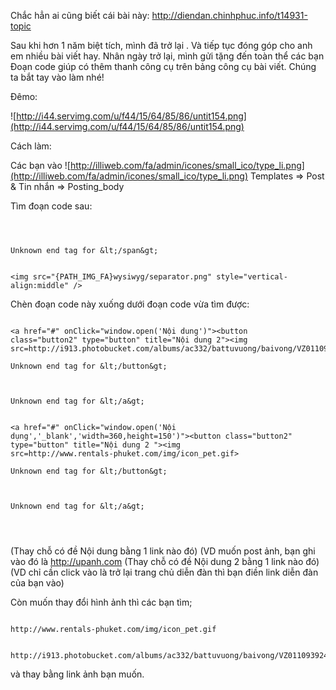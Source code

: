Chắc hẳn ai cũng biết cái bài này: http://diendan.chinhphuc.info/t14931-topic

Sau khi hơn 1 năm biệt tích, mình đã trở lại .
Và tiếp tục đóng góp cho anh em nhiều bài viết hay. Nhân ngày trở lại,
mình gửi tặng đến toàn thể các bạn Đoạn code giúp có thêm thanh công cụ
trên bảng công cụ bài viết. Chúng ta bắt tay vào làm nhé!

Đêmo:

![http://i44.servimg.com/u/f44/15/64/85/86/untit154.png](http://i44.servimg.com/u/f44/15/64/85/86/untit154.png)



Cách làm:

Các bạn vào ![http://illiweb.com/fa/admin/icones/small_ico/type_li.png](http://illiweb.com/fa/admin/icones/small_ico/type_li.png) Templates => Post & Tin nhắn => Posting\_body

Tìm đoạn code sau:

```



Unknown end tag for &lt;/span&gt;


<img src="{PATH_IMG_FA}wysiwyg/separator.png" style="vertical-align:middle" />

```

Chèn đoạn code này xuống dưới đoạn code vừa tìm được:

```

<a href="#" onClick="window.open('Nội dung')"><button
class="button2" type="button" title="Nội dung 2"><img
src=http://i913.photobucket.com/albums/ac332/battuvuong/baivong/VZ011093924_29781_1.png>

Unknown end tag for &lt;/button&gt;



Unknown end tag for &lt;/a&gt;


<a href="#" onClick="window.open('Nội
dụng','_blank','width=360,height=150')"><button class="button2"
type="button" title="Nội dung 2 "><img
src=http://www.rentals-phuket.com/img/icon_pet.gif>

Unknown end tag for &lt;/button&gt;



Unknown end tag for &lt;/a&gt;




```
(Thay chỗ có đề Nội dung bằng 1 link nào đó) (VD muốn post ảnh, bạn ghi vào đó là http://upanh.com
(Thay chỗ có đề Nội dung 2 bằng 1 link nào đó) (VD chỉ cần click vào là
trở lại trang chủ diễn đàn thì bạn điền link diễn đàn của bạn vào)

Còn muốn thay đổi hình ảnh thì các bạn tìm;

```

http://www.rentals-phuket.com/img/icon_pet.gif

```
```

http://i913.photobucket.com/albums/ac332/battuvuong/baivong/VZ011093924_29781_1.png
```

và thay bằng link ảnh bạn muốn.